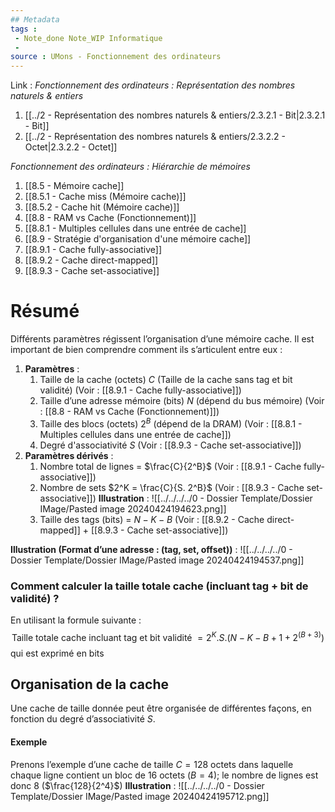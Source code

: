 ```yaml
---
## Metadata
tags : 
 - Note_done Note_WIP Informatique
 - 
source : UMons - Fonctionnement des ordinateurs
---
```


Link :
_Fonctionnement des ordinateurs : Représentation des nombres naturels & entiers_
1. [[../2 - Représentation des nombres naturels & entiers/2.3.2.1 - Bit|2.3.2.1 - Bit]]
2. [[../2 - Représentation des nombres naturels & entiers/2.3.2.2 - Octet|2.3.2.2 - Octet]]

_Fonctionnement des ordinateurs : Hiérarchie de mémoires_
1. [[8.5 - Mémoire cache]]
2. [[8.5.1 - Cache miss (Mémoire cache)]]
3. [[8.5.2 - Cache hit (Mémoire cache)]]
4. [[8.8 - RAM vs Cache (Fonctionnement)]]
5. [[8.8.1 - Multiples cellules dans une entrée de cache]]
6. [[8.9 - Stratégie d'organisation d'une mémoire cache]]
7. [[8.9.1 - Cache fully-associative]]
8. [[8.9.2 - Cache direct-mapped]]
9. [[8.9.3 - Cache set-associative]]

# Résumé
Différents paramètres régissent l’organisation d’une mémoire cache. Il est important de bien comprendre comment ils s’articulent entre eux :
1. **Paramètres** :
	1. Taille de la cache (octets) $C$ (Taille de la cache sans tag et bit validité)
	(Voir : [[8.9.1 - Cache fully-associative]])
	3. Taille d’une adresse mémoire (bits) $N$ (dépend du bus mémoire)
	(Voir : [[8.8 - RAM vs Cache (Fonctionnement)]])
	4. Taille des blocs (octets) $2^B$ (dépend de la DRAM)
	(Voir : [[8.8.1 - Multiples cellules dans une entrée de cache]])
	4. Degré d'associativité $S$ 
	(Voir : [[8.9.3 - Cache set-associative]])
2. **Paramètres dérivés** :
	1. Nombre total de lignes = $\frac{C}{2^B}$ 
	(Voir : [[8.9.1 - Cache fully-associative]])
	3. Nombre de sets $2^K = \frac{C}{S. 2^B}$ 
	(Voir : [[8.9.3 - Cache set-associative]])
	**Illustration** : ![[../../../../0 - Dossier Template/Dossier IMage/Pasted image 20240424194623.png]]
	1. Taille des tags (bits) = $N-K-B$ 
	(Voir : [[8.9.2 - Cache direct-mapped]] + [[8.9.3 - Cache set-associative]])

**Illustration (Format d’une adresse : (tag, set, offset))** : ![[../../../../0 - Dossier Template/Dossier IMage/Pasted image 20240424194537.png]]
### Comment calculer la taille totale cache (incluant tag + bit de validité) ?
En utilisant la formule suivante : $$\text{Taille totale cache incluant tag et bit validité }= 2^K . S . \left(N-K-B + 1 + 2^{(B+3)}\right)$$ qui est exprimé en bits

## Organisation de la cache
Une cache de taille donnée peut être organisée de différentes façons, en fonction du degré d’associativité $S$. 
#### Exemple
Prenons l’exemple d’une cache de taille $C=128$ octets dans laquelle chaque ligne contient un bloc de $16$ octets ($B=4$); le nombre de lignes est donc 8 ($\frac{128}{2^4}$)
**Illustration** : ![[../../../../0 - Dossier Template/Dossier IMage/Pasted image 20240424195712.png]]
